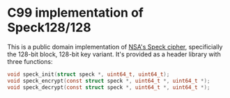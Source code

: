 # C99 implementation of Speck128/128

This is a public domain implementation of [NSA's Speck cipher][spec],
specificially the 128-bit block, 128-bit key variant. It's provided as a
header library with three functions:

~~~c
void speck_init(struct speck *, uint64_t, uint64_t);
void speck_encrypt(const struct speck *, uint64_t *, uint64_t *);
void speck_decrypt(const struct speck *, uint64_t *, uint64_t *);
~~~

[spec]: http://eprint.iacr.org/2013/404.pdf
